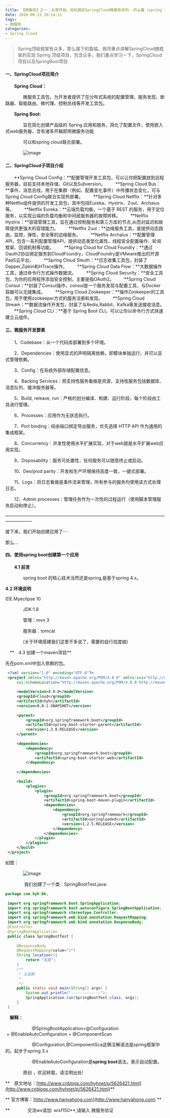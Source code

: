 ```yaml
---
title: 【微服务】之一：从零开始，轻松搞定SpringCloud微服务系列--开山篇（spring boot 小demo）
date: 2016-08-23 20:14:11
tags: 
- 微服务 
categories: 
- Spring Cloud
---
```


> Spring顶级框架有众多，那么接下的篇幅，我将重点讲解SpringCloud微框架的实现
Spring 顶级项目，包含众多，我们重点学习一下，SpringCloud项目以及SpringBoot项目

<!--more-->

#### 一、SpringCloud项目简介

　　**Spring Cloud：**

　　　　微服务工具包，为开发者提供了在分布式系统的配置管理、服务发现、断路器、智能路由、微代理、控制总线等开发工具包。

　　**Spring Boot:**

　　　　旨在简化创建产品级的 Spring 应用和服务，简化了配置文件，使用嵌入式web服务器，含有诸多开箱即用微服务功能

　　　　可以和spring cloud联合部署。

　　　　![image](http://upload-images.jianshu.io/upload_images/3565867-56875e99a1147d08.png?imageMogr2/auto-orient/strip%7CimageView2/2/w/1240)

#### 二、SpringCloud子项目介绍

　　**Spring Cloud Config：**配置管理开发工具包，可以让你把配置放到远程服务器，目前支持本地存储、Git以及Subversion。
　　**Spring Cloud Bus：**事件、消息总线，用于在集群（例如，配置变化事件）中传播状态变化，可与Spring Cloud Config联合实现热部署。
　　**Spring Cloud Netflix：**针对多种Netflix组件提供的开发工具包，其中包括Eureka、Hystrix、Zuul、Archaius等。
　　**Netflix Eureka：**云端负载均衡，一个基于 REST 的服务，用于定位服务，以实现云端的负载均衡和中间层服务器的故障转移。
　　**Netflix Hystrix：**容错管理工具，旨在通过控制服务和第三方库的节点,从而对延迟和故障提供更强大的容错能力。
　　**Netflix Zuul：**边缘服务工具，是提供动态路由，监控，弹性，安全等的边缘服务。
　　**Netflix Archaius：**配置管理API，包含一系列配置管理API，提供动态类型化属性、线程安全配置操作、轮询框架、回调机制等功能。
　　**Spring Cloud for Cloud Foundry：**通过Oauth2协议绑定服务到CloudFoundry，CloudFoundry是VMware推出的开源PaaS云平台。
　　**Spring Cloud Sleuth：**日志收集工具包，封装了Dapper,Zipkin和HTrace操作。
　　**Spring Cloud Data Flow：**大数据操作工具，通过命令行方式操作数据流。
　　**Spring Cloud Security：**安全工具包，为你的应用程序添加安全控制，主要是指OAuth2。
　　**Spring Cloud Consul：**封装了Consul操作，consul是一个服务发现与配置工具，与Docker容器可以无缝集成。
　　**Spring Cloud Zookeeper：**操作Zookeeper的工具包，用于使用zookeeper方式的服务注册和发现。
　　**Spring Cloud Stream：**数据流操作开发包，封装了与Redis,Rabbit、Kafka等发送接收消息。
　　**Spring Cloud CLI：**基于 Spring Boot CLI，可以让你以命令行方式快速建立云组件。

#### 三、微服务开发要素

　　1、Codebase：从一个代码库部署到多个环境。

　　2、Dependencies：使用显式的声明隔离依赖，即模块单独运行，并可以显式管理依赖。

　　3、Config：在系统外部存储配置信息。

　　4、Backing Services：把支持性服务看做是资源，支持性服务包括数据库、消息队列、缓冲服务器等。

　　5、Build, release, run：严格的划分编译、构建、运行阶段，每个阶段由工具进行管理。

　　6、Processes：应用作为无状态执行。

　　7、Port binding：经由端口绑定导出服务，优先选择 HTTP API 作为通用的集成框架。

　　8、Concurrency：并发性使用水平扩展实现，对于web就是水平扩展web应用实现。

　　9、Disposability：服务可处置性，任何服务可以随意终止或启动。

　　10、Dev/prod parity：开发和生产环境保持高度一致，一键式部署。

　　11、Logs：将日志看做是事件流来管理，所有参与的服务均使用该方式处理日志。

　　12、Admin processes：管理任务作为一次性的过程运行（使用脚本管理服务启动和停止）。

——————————————————————————————————————————

接下来，我们开始创建应用了····

那么...

#### 四、使用spring boot创建第一个应用

 　　**4.1 前言**

　　　　spring boot 的核心技术当然还是spring,是基于spring 4.x。

**4.2 环境说明**

IDE:Myeclipse 10

　　　　JDK:1.8

　　　　管理：mvn 3

　　　　服务器：tomcat

　　　　(关于环境搭建我们这里不多说了，需要的自行找度娘)

　**　4.3 创建一个maven项目**

先在pom.xml中加入依赖的包。

```xml
 <?xml version="1.0" encoding="UTF-8"?>
 <project xmlns="http://maven.apache.org/POM/4.0.0" xmlns:xsi="http://www.w3.org/2001/XMLSchema-instance"
     xsi:schemaLocation="http://maven.apache.org/POM/4.0.0 http://maven.apache.org/xsd/maven-4.0.0.xsd">
 
     <modelVersion>4.0.0</modelVersion>
     <groupId>Cloud</groupId>
     <artifactId>hyh</artifactId>
     <version>0.0.1-SNAPSHOT</version>
 
     <parent>
         <groupId>org.springframework.boot</groupId>
         <artifactId>spring-boot-starter-parent</artifactId>
         <version>1.3.0.RELEASE</version>
     </parent>
 
     <dependencies>
         <dependency>
             <groupId>org.springframework.boot</groupId>
             <artifactId>spring-boot-starter-web</artifactId>
         </dependency>
         
     </dependencies>
 
     <build>
         <plugins>
             <plugin>
                 <groupId>org.springframework.boot</groupId>
                 <artifactId>spring-boot-maven-plugin</artifactId>
                 <dependencies>
                     <dependency>
                         <groupId>org.springframework</groupId>
                         <artifactId>springloaded</artifactId>
                         <version>1.2.5.RELEASE</version>
                     </dependency>
                 </dependencies>
             </plugin>
         </plugins>
     </build>
 </project>
```

如图：

　　　　![image](http://upload-images.jianshu.io/upload_images/3565867-a44f8c4efccde792.png?imageMogr2/auto-orient/strip%7CimageView2/2/w/1240)

 　　　　我们创建了一个类：SpringBootTest.java:

```java
package com.hyh.bk;
 
 import org.springframework.boot.SpringApplication;
 import org.springframework.boot.autoconfigure.SpringBootApplication;
 import org.springframework.stereotype.Controller;
 import org.springframework.web.bind.annotation.RequestMapping;
 import org.springframework.web.bind.annotation.ResponseBody;
 @Controller
 @SpringBootApplication
 public class SpringBootTest {
     
     @ResponseBody
     @RequestMapping(value="/")
     String location(){
         return "北京";
     }
     /**
      * 主函数
      * 
      */
     public static void main(String[] args) {
         System.out.println("-------------");
         SpringApplication.run(SpringBootTest.class, args);
     }
 }
```

　**解释：**

　　　　　　@SpringBootApplication=@Configuration  + @EnableAutoConfiguration + @ComponentScan

　　　　　　@Configuration,@ComponentSca这俩注解语法是spring框架中的。起步于spring 3.x

　　　　　　@EnableAutoConfiguration是**spring boot**语法，表示自动配置。

　　　　原创 ，欢迎转载，请注明出处!

**　原文地址：[http://www.cnblogs.com/hyhnet/p/5626421.html](http://www.cnblogs.com/hyhnet/p/5626421.html)**

** 官方博客：[http://www.hanyahong.com](http://www.hanyahong.com) **

**　　　　交流wx请加: wixf150**,请输入 微服务验证

